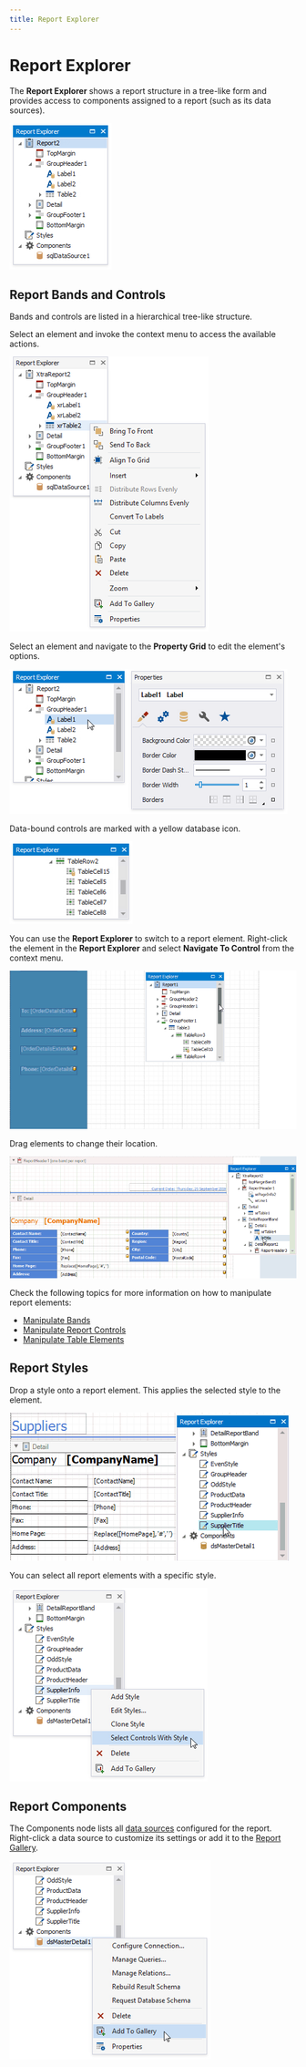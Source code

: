 ```yaml
---
title: Report Explorer
---
```

# Report Explorer

The **Report Explorer** shows a report structure in a tree-like form and provides access to components assigned to a report (such as its data sources).

![RD_Elements_ReportExplorer](../../../../../images/eurd-win-report-explorer.png)

## Report Bands and Controls

Bands and controls are listed in a hierarchical tree-like structure.

Select an element and invoke the context menu to access the available actions.

![eurd-win-report-explorer-context-menu](../../../../../images/eurd-win-report-explorer-context-menu.png)

Select an element and navigate to the **Property Grid** to edit the element's options.

![design-time-report-explorer-right-click](../../../../../images/eurd-win-report-explorer-properties.png)

Data-bound controls are marked with a yellow database icon.

![eurd-win-report-explorer-bound-controls](../../../../../images/eurd-win-report-explorer-bound-controls.png)

You can use the **Report Explorer** to switch to a report element. Right-click the element in the **Report Explorer** and select **Navigate To Control** from the context menu.

![eurd-win-navigate-to-control](../../../../../images/eurd-win-navigate-to-control.gif)

Drag elements to change their location.

![eurd-win-move-controls](../../../../../images/eurd-win-move-controls.gif)

Check the following topics for more information on how to manipulate report elements:

* [Manipulate Bands](../../introduction-to-banded-reports.md#access-the-bands-collection)
* [Manipulate Report Controls](../../use-report-elements/manipulate-report-elements/move-and-resize-report-elements.md)
* [Manipulate Table Elements](../../use-report-elements/use-tables/manipulate-table-elements.md#reorder-table-rows-and-cells)

## Report Styles

Drop a style onto a report element. This applies the selected style to the element.

![design-time-drag-style](../../../../../images/eurd-win-drag-style.gif)

You can select all report elements with a specific style.

![design-time-report-explorer-style-select-controls](../../../../../images/eurd-win-report-explorer-style-select-controls.png)

## Report Components

The Components node lists all [data sources](../../bind-to-data.md) configured for the report. Right-click a data source to customize its settings or add it to the [Report Gallery](report-gallery.md).

![design-time-report-explorer-data-source-add-to-gallery](../../../../../images/eurd-win-report-explorer-data-source-add-to-gallery.png)
